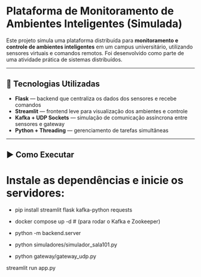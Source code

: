 # Plataforma de Monitoramento de Ambientes Inteligentes (Simulada)

Este projeto simula uma plataforma distribuída para **monitoramento e controle de ambientes inteligentes** em um campus universitário, utilizando sensores virtuais e comandos remotos. Foi desenvolvido como parte de uma atividade prática de sistemas distribuídos.

---

## 🧠 Tecnologias Utilizadas

- **Flask** — backend que centraliza os dados dos sensores e recebe comandos
- **Streamlit** — frontend leve para visualização dos ambientes e controle
- **Kafka + UDP Sockets** — simulação de comunicação assíncrona entre sensores e gateway
- **Python + Threading** — gerenciamento de tarefas simultâneas

---


## ▶️ Como Executar

# Instale as dependências e inicie os servidores:
 
- pip install streamlit flask kafka-python requests

- docker compose up -d   # (para rodar o Kafka e Zookeeper)

- python -m backend.server

- python simuladores/simulador_sala101.py

- python gateway/gateway_udp.py

streamlit run app.py

